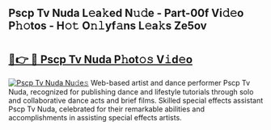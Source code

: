 ## Pscp Tv Nuda L𝚎a𝚔ed N𝚞𝚍e - Part-00f Vi𝚍𝚎o P𝚑𝚘tos - H𝚘𝚝 O𝚗𝚕yf𝚊ns L𝚎a𝚔s Ze5ov

# <h2><a href="http://kfdjxg.oniu.top/?m=Pscp+Tv+Nuda">🔗👉 🔴 Pscp Tv Nuda P𝚑ot𝚘𝚜 V𝚒d𝚎o</a></h2>

[![Pscp Tv Nuda Nu𝚍e𝚜](https://i.imgur.com/0qMVB7G.gif)](http://kfdjxg.oniu.top/?m=Pscp+Tv+Nuda)
Web-based artist and dance performer Pscp Tv Nuda, recognized for publishing dance and lifestyle tutorials through solo and collaborative dance acts and brief films. Skilled special effects assistant Pscp Tv Nuda, celebrated for their remarkable abilities and accomplishments in assisting special effects artists.  
